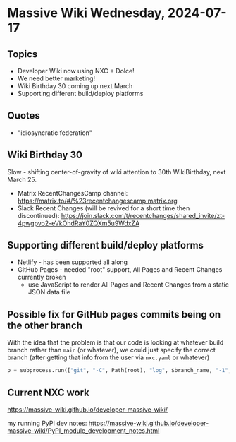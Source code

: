 # Massive Wiki Wednesday, 2024-07-17

## Topics

- Developer Wiki now using NXC + Dolce!
- We need better marketing!
- Wiki Birthday 30 coming up next March
- Supporting different build/deploy platforms

## Quotes

- "idiosyncratic federation"

## Wiki Birthday 30

Slow - shifting center-of-gravity of wiki attention to 30th WikiBirthday, next March 25.

- Matrix RecentChangesCamp channel: https://matrix.to/#/%23recentchangescamp:matrix.org
- Slack Recent Changes (will be revived for a short time then discontinued): https://join.slack.com/t/recentchanges/shared_invite/zt-4pwgpvo2-eVkOhdRaY0ZQXm5u9WdxZA

## Supporting different build/deploy platforms

- Netlify - has been supported all along
- GitHub Pages - needed "root" support, All Pages and Recent Changes currently broken
    - use JavaScript to render All Pages and Recent Changes from a static JSON data file

## Possible fix for GitHub pages commits being on the other branch

With the idea that the problem is that our code is looking at whatever build branch rather than `main` (or whatever), we could just specify the correct branch (after getting that info from the user via `nxc.yaml` or whatever)

```python
p = subprocess.run(["git", "-C", Path(root), "log", $branch_name, "-1", '--pretty="%cI\t%an\t%s"', Path(file).name], capture_output=True, check=True)
```

## Current NXC work

https://massive-wiki.github.io/developer-massive-wiki/


my running PyPI dev notes:
https://massive-wiki.github.io/developer-massive-wiki/PyPI_module_development_notes.html


